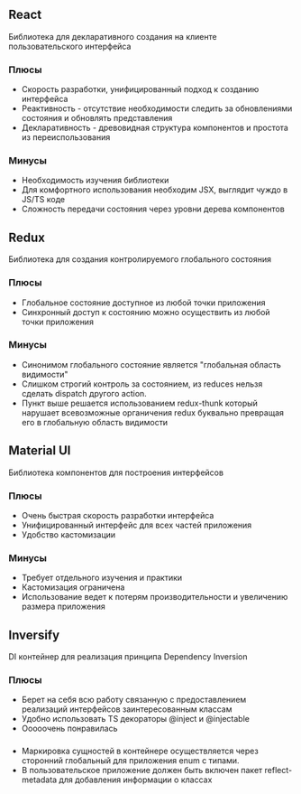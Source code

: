 ## React
Библиотека для декларативного создания на клиенте пользовательского интерфейса
### Плюсы
- Скорость разработки, унифицированный подход к созданию интерфейса
- Реактивность - отсутствие необходимости следить за обновлениями состояния и обновлять представления
- Декларативность - древовидная структура компонентов и простота из переиспользования
### Минусы
- Необходимость изучения библиотеки
- Для комфортного использования необходим JSX, выглядит чуждо в JS/TS коде
- Сложность передачи состояния через уровни дерева компонентов

## Redux
Библиотека для создания контролируемого глобального состояния
### Плюсы
- Глобальное состояние доступное из любой точки приложения
- Синхронный доступ к состоянию можно осуществить из любой точки приложения
### Минусы
- Синонимом глобального состояние является "глобальная область видимости"
- Слишком строгий контроль за состоянием, из reduces нельзя сделать dispatch другого action.
- Пункт выше решается использованием redux-thunk который нарушает всевозможные органичения redux буквально превращая его в глобальную область видимости

## Material UI
Библиотека компонентов для построения интерфейсов
### Плюсы
- Очень быстрая скорость разработки интерфейса
- Унифицированный интерфейс для всех частей приложения
- Удобство кастомизации
### Минусы
- Требует отдельного изучения и практики
- Кастомизация ограничена
- Использование ведет к потерям производительности и увеличению размера приложения

## Inversify
DI контейнер для реализация принципа Dependency Inversion
### Плюсы
- Берет на себя всю работу связанную с предоставлением реализаций интерфейсов заинтересованным классам
- Удобно использовать TS декораторы @inject и @injectable
- Ооооочень понравилась
###
- Маркировка сущностей в контейнере осуществляется через сторонний глобальный для приложения enum с типами.
- В пользовательское приложение должен быть включен пакет reflect-metadata для добавления информации о классах
